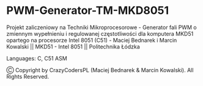 # PWM-Generator-TM-MKD8051

Projekt zaliczeniowy na Techniki Mikroprocesorowe - Generator fali PWM o zmiennym wypełnieniu i regulowanej częstotliwości dla komputera MKD51 opartego na procesorze Intel 8051 (C51) - Maciej Bednarek i Marcin Kowalski || MKD51 - Intel 8051 || Politechnika Łódzka

Languages: C, C51 ASM

Ⓒ Copyright by CrazyCodersPL (Maciej Bednarek & Marcin Kowalski). All Rights Reserved.

